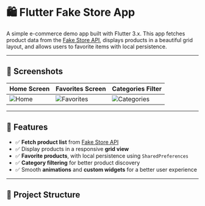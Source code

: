 # 🛍️ Flutter Fake Store App

A simple e-commerce demo app built with Flutter 3.x. This app fetches product data from the [Fake Store API](https://fakestoreapi.com), displays products in a beautiful grid layout, and allows users to favorite items with local persistence.

---

## 📸 Screenshots

| Home Screen | Favorites Screen | Categories Filter |
|-------------|------------------|-------------------|
| ![Home](screenshots/home.png) | ![Favorites](screenshots/favorites.png) | ![Categories](screenshots/categories.png) |

---

## 🚀 Features

- ✅ **Fetch product list** from [Fake Store API](https://fakestoreapi.com)
- ✅ Display products in a responsive **grid view**
- ✅ **Favorite products**, with local persistence using `SharedPreferences`
- ✅ **Category filtering** for better product discovery
- ✅ Smooth **animations** and **custom widgets** for a better user experience

---

## 📂 Project Structure

